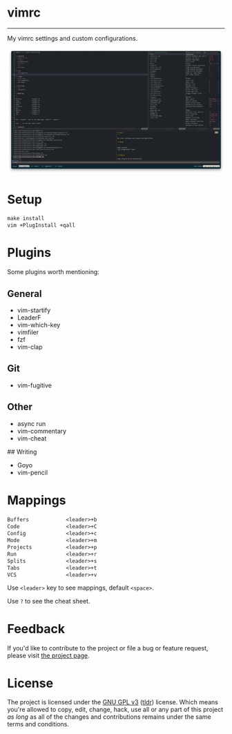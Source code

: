 # vimrc
---

My vimrc settings and custom configurations.

![Screenshot](https://github.com/desyncr/vimrc/blob/master/screenshot.png?raw=true)

# Setup

```
make install
vim +PlugInstall +qall
```

# Plugins

Some plugins worth mentioning:

## General
- vim-startify
- LeaderF
- vim-which-key
- vimfiler
- fzf
- vim-clap

## Git
- vim-fugitive

## Other
- async run
- vim-commentary
- vim-cheat

## Writing
- Goyo
- vim-pencil

# Mappings

```
Buffers            <leader>+b
Code               <leader>+C
Config             <leader>+c
Mode               <leader>+m
Projects           <leader>+p
Run                <leader>+r
Splits             <leader>+s
Tabs               <leader>+t
VCS                <leader>+v
```

Use `<leader>` key to see mappings, default `<space>`.

Use `?` to see the cheat sheet.

# Feedback

If you'd like to contribute to the project or file a bug or feature request, please visit [the project page][1].

# License

The project is licensed under the [GNU GPL v3][2] ([tldr][3]) license. Which means you're allowed to copy, edit, change, hack, use all or any part of this project *as long* as all of the changes and contributions remains under the same terms and conditions.

  [1]: https://github.com/desyncr/vimrc/
  [2]: http://www.gnu.org/licenses/gpl.html
  [3]: http://www.tldrlegal.com/license/gnu-general-public-license-v3-(gpl-3)
